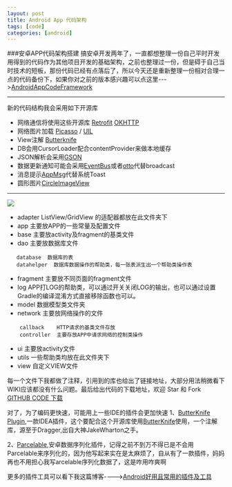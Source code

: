```yaml
---
layout: post
title: Android App 代码架构
tags: [code]
categories: [android]
---
```


###安卓APP代码架构搭建
搞安卓开发两年了，一直都想整理一份自己平时开发用得到的代码作为其他项目开发的基础架构，之前也整理过一份，但是碍于自己当时技术的短板，那份代码已经有点落后了，所以今天还是重新整理一份相对合理一点的代码备份下，如果你对之前的版本感兴趣可以点这里--->[AndroidAppCodeFramework](https://github.com/Frank-Zhu/AndroidAppCodeFramework)
* * *
新的代码结构我会采用如下开源库

*   网络通信将使用这些开源库 [Retrofit](https://github.com/square/retrofit)  [OKHTTP](https://github.com/square/okhttp)
*   网络图片加载 [Picasso](https://github.com/square/picasso) / [UIL](https://github.com/nostra13/Android-Universal-Image-Loader)
*   View注解 [Butterknife](https://github.com/JakeWharton/butterknife)
*   DB会用CursorLoader配合contentProvider来做本地缓存
*   JSON解析会采用[GSON](https://code.google.com/p/google-gson/)
*   数据更新通知可能会采用[EventBus](https://github.com/greenrobot/EventBus)或者[otto](https://github.com/square/otto)代替broadcast
*   消息提示[AppMsg](https://github.com/johnkil/Android-AppMsg)代替系统Toast
*   圆形图片[CircleImageView](https://github.com/hdodenhof/CircleImageView)
* * *
![](https://raw.githubusercontent.com/Frank-Zhu/AppCodeArchitecture/master/art/art.jpg)


*  adapter  ListView/GridView 的适配器都放在此文件夹下
*  app  主要放APP的一些常量及配置文件
*  base 主要放activity及fragment的基类文件
*  dao  主要放数据库文件

```
   database  数据库的表
   datahelper  数据库数据操作的帮助类，每一张表派生出一个帮助类操作表
```

*  fragment 主要放不同页面的fragment文件
*  log    APP打LOG的帮助类，可以通过开关关闭LOG的输出，也可以通过设置Gradle的编译混淆方式直接移除函数也可以。
*  model  数据模型类文件夹
*  network  主要放网络操作的文件
```
    callback    HTTP请求的基类文件存放
    controller  主要存放APP中请求网络的控制类操作
```
*  ui    主要放activity文件
*  utils  一些帮助类均放在此文件夹下
*  view  自定义VIEW文件

每一个文件下我都做了注释，引用到的库也给出了链接地址，大部分用法稍微看下WIKI应该都没有什么问题。最后给出代码的下载地址，欢迎 Star 和 Fork [GITHUB CODE 下载](https://github.com/Frank-Zhu/AppCodeArchitecture)

对了，为了编码更快速，可能用上一些IDE的插件会更加快速
1、[ButterKnife Plugin](https://github.com/inmite/android-butterknife-zelezny),一款IDEA插件，这个要配合这个开源库使用[ButterKnife](https://github.com/JakeWharton/butterknife)使用，一个注解库，源至于Dragger,出自大神JakeWharton之手。

2、[Parcelable](https://github.com/mcharmas/android-parcelable-intellij-plugin),安卓数据序列化插件，记得之前不到万不得已是不会用
Parcelable来序列化的，因为他写起来实在是太麻烦了，自从有了一款插件，妈妈再也不用担心我写arcelable序列化数据了，这是咋用咋爽啊

更多的插件工具可以看下我这篇博客---->[Android好用且常用的插件及工具](http://frank-zhu.github.io/2014-08-23-android-tools-and-plugin.html)